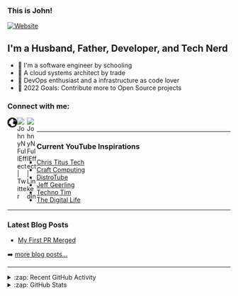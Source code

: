 ### This is John!

[![Website](https://img.shields.io/website?label=batemans.tech&style=for-the-badge&url=https%3A%2F%2Fbatemans.tech)](https://batemans.tech)

## I'm a Husband, Father, Developer, and Tech Nerd

- 🔭 I'm a software engineer by schooling
- 🌱 A cloud systems architect by trade
- 👯 DevOps enthusiast and a infrastructure as code lover
- 🥅 2022 Goals: Contribute more to Open Source projects

### Connect with me:

[<img align="left" alt="JohnyNFullEffect" width="22px" src="https://raw.githubusercontent.com/iconic/open-iconic/master/svg/globe.svg" />][website]
[<img align="left" alt="JohnyNFullEffect | Twitter" width="22px" src="https://cdn.jsdelivr.net/npm/simple-icons@v3/icons/twitter.svg" />][twitter]
[<img align="left" alt="JohnyNFullEffect | LinkedIn" width="22px" src="https://cdn.jsdelivr.net/npm/simple-icons@v3/icons/linkedin.svg" />][linkedin]

<br />

---

### Current YouTube Inspirations

- [Chris Titus Tech](https://www.youtube.com/c/ChrisTitusTech)
- [Craft Computing](https://www.youtube.com/c/CraftComputing)
- [DistroTube](https://www.youtube.com/c/DistroTube)
- [Jeff Geerling](https://www.youtube.com/c/JeffGeerling)
- [Techno Tim](https://www.youtube.com/c/TechnoTimLive)
- [The Digital Life](https://www.youtube.com/c/TheDigitalLifeTech)

---

### Latest Blog Posts

<!-- BLOG-POST-LIST:START -->
- [My First PR Merged](https://batemans.tech/posts/my-first-pr-merged/)
<!-- BLOG-POST-LIST:END -->

➡️ [more blog posts...](https://www.batemans.tech)

---

<details>
  <summary>:zap: Recent GitHub Activity</summary>
  
<!--START_SECTION:activity-->
<!--END_SECTION:activity-->

</details>

<details>
  <summary>:zap: GitHub Stats</summary>

  <img align="left" alt="JohnyNFullEffect's GitHub Stats" src="https://github-readme-stats.vercel.app/api?username=JohnyNFullEffect&show_icons=true&hide_border=true&theme=dark" />

</details>

[website]: https://batemans.tech
[twitter]: https://twitter.com/johnbateman
[linkedin]: https://linkedin.com/in/johnjbateman